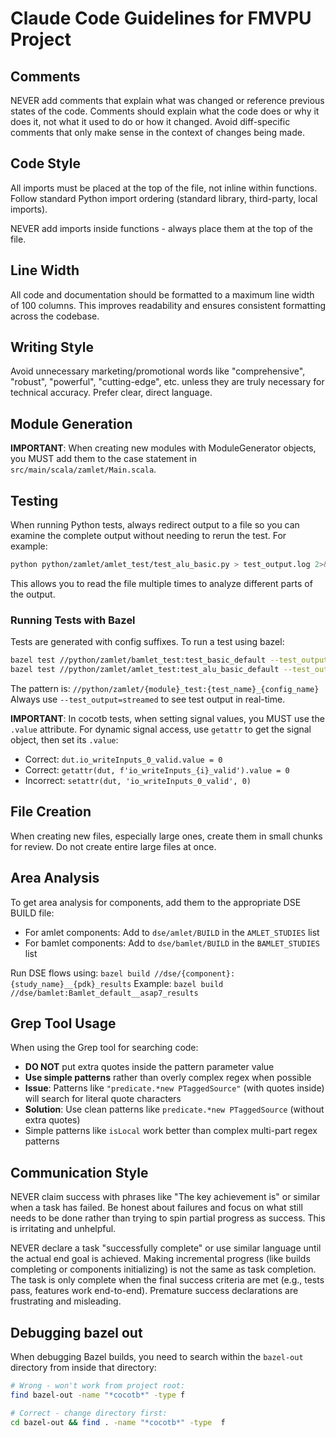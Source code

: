 # Claude Code Guidelines for FMVPU Project

## Comments
NEVER add comments that explain what was changed or reference previous states of the code. Comments should explain what the code does or why it does it, not what it used to do or how it changed. Avoid diff-specific comments that only make sense in the context of changes being made.

## Code Style
All imports must be placed at the top of the file, not inline within functions. Follow standard Python import ordering (standard library, third-party, local imports).

NEVER add imports inside functions - always place them at the top of the file.

## Line Width
All code and documentation should be formatted to a maximum line width of 100 columns. This improves readability and ensures consistent formatting across the codebase.

## Writing Style
Avoid unnecessary marketing/promotional words like "comprehensive", "robust", "powerful", "cutting-edge", etc. unless they are truly necessary for technical accuracy. Prefer clear, direct language.

## Module Generation
**IMPORTANT**: When creating new modules with ModuleGenerator objects, you MUST add them to the case statement in `src/main/scala/zamlet/Main.scala`.

## Testing
When running Python tests, always redirect output to a file so you can examine the complete output without needing to rerun the test. For example:
```bash
python python/zamlet/amlet_test/test_alu_basic.py > test_output.log 2>&1
```
This allows you to read the file multiple times to analyze different parts of the output.

### Running Tests with Bazel
Tests are generated with config suffixes. To run a test using bazel:
```bash
bazel test //python/zamlet/bamlet_test:test_basic_default --test_output=streamed
bazel test //python/zamlet/amlet_test:test_alu_basic_default --test_output=streamed
```
The pattern is: `//python/zamlet/{module}_test:{test_name}_{config_name}`
Always use `--test_output=streamed` to see test output in real-time.

**IMPORTANT**: In cocotb tests, when setting signal values, you MUST use the `.value` attribute. For dynamic signal access, use `getattr` to get the signal object, then set its `.value`:
- Correct: `dut.io_writeInputs_0_valid.value = 0`
- Correct: `getattr(dut, f'io_writeInputs_{i}_valid').value = 0`
- Incorrect: `setattr(dut, 'io_writeInputs_0_valid', 0)`

## File Creation
When creating new files, especially large ones, create them in small chunks for review. Do not create entire large files at once.

## Area Analysis
To get area analysis for components, add them to the appropriate DSE BUILD file:
- For amlet components: Add to `dse/amlet/BUILD` in the `AMLET_STUDIES` list
- For bamlet components: Add to `dse/bamlet/BUILD` in the `BAMLET_STUDIES` list

Run DSE flows using: `bazel build //dse/{component}:{study_name}__{pdk}_results`
Example: `bazel build //dse/bamlet:Bamlet_default__asap7_results`

## Grep Tool Usage
When using the Grep tool for searching code:
- **DO NOT** put extra quotes inside the pattern parameter value
- **Use simple patterns** rather than overly complex regex when possible
- **Issue**: Patterns like `"predicate.*new PTaggedSource"` (with quotes inside) will search for literal quote characters
- **Solution**: Use clean patterns like `predicate.*new PTaggedSource` (without extra quotes)
- Simple patterns like `isLocal` work better than complex multi-part regex patterns

## Communication Style
NEVER claim success with phrases like "The key achievement is" or similar when a task has failed. Be honest about failures and focus on what still needs to be done rather than trying to spin partial progress as success. This is irritating and unhelpful.

NEVER declare a task "successfully complete" or use similar language until the actual end goal is achieved. Making incremental progress (like builds completing or components initializing) is not the same as task completion. The task is only complete when the final success criteria are met (e.g., tests pass, features work end-to-end). Premature success declarations are frustrating and misleading.

## Debugging bazel out

When debugging Bazel builds, you need to search within the `bazel-out` directory from inside that directory:

```bash
# Wrong - won't work from project root:
find bazel-out -name "*cocotb*" -type f

# Correct - change directory first:
cd bazel-out && find . -name "*cocotb*" -type  f

